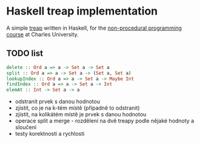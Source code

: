 # Haskell treap implementation
A simple [treap](https://en.wikipedia.org/wiki/Treap) written in Haskell, for the [non-procedural programming course](https://is.cuni.cz/studium/predmety/index.php?do=predmet&kod=NPRG005&skr=2017&fak=11320) at Charles University.

## TODO list
```Haskell
delete :: Ord a => a -> Set a -> Set a 
split :: Ord a => a -> Set a -> (Set a, Set a) 
lookupIndex :: Ord a => a -> Set a -> Maybe Int
findIndex :: Ord a => a -> Set a -> Int
elemAt :: Int -> Set a -> a 
```
- odstranit prvek s danou hodnotou
- zjistit, co je na k-tém místě (případně to odstranit)
- zjistit, na kolikátém místě je prvek s danou hodnotou
- operace split a merge - rozdělení na dvě treapy podle nějaké hodnoty a sloučení
- testy korektnosti a rychlosti
